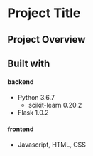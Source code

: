 # Project Title

## Project Overview

## Built with
#### backend
*	Python 3.6.7
	*	scikit-learn 0.20.2
*	Flask 1.0.2


#### frontend
*	Javascript, HTML, CSS
